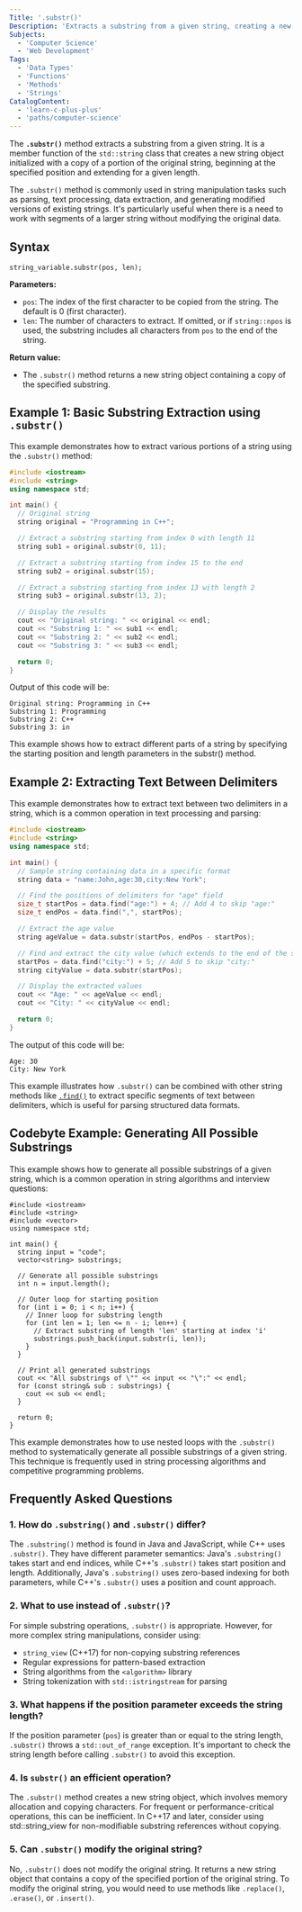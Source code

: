 ```yaml
---
Title: '.substr()'
Description: 'Extracts a substring from a given string, creating a new string object.'
Subjects:
  - 'Computer Science'
  - 'Web Development'
Tags:
  - 'Data Types'
  - 'Functions'
  - 'Methods'
  - 'Strings'
CatalogContent:
  - 'learn-c-plus-plus'
  - 'paths/computer-science'
---
```


The **`.substr()`** method extracts a substring from a given string. It is a member function of the `std::string` class that creates a new string object initialized with a copy of a portion of the original string, beginning at the specified position and extending for a given length.

The `.substr()` method is commonly used in string manipulation tasks such as parsing, text processing, data extraction, and generating modified versions of existing strings. It's particularly useful when there is a need to work with segments of a larger string without modifying the original data.

## Syntax

```pseudo
string_variable.substr(pos, len);
```

**Parameters:**

- `pos`: The index of the first character to be copied from the string. The default is 0 (first character).
- `len`: The number of characters to extract. If omitted, or if `string::npos` is used, the substring includes all characters from `pos` to the end of the string.

**Return value:**

- The `.substr()` method returns a new string object containing a copy of the specified substring.

## Example 1: Basic Substring Extraction using `.substr()`

This example demonstrates how to extract various portions of a string using the `.substr()` method:

```cpp
#include <iostream>
#include <string>
using namespace std;

int main() {
  // Original string
  string original = "Programming in C++";

  // Extract a substring starting from index 0 with length 11
  string sub1 = original.substr(0, 11);

  // Extract a substring starting from index 15 to the end
  string sub2 = original.substr(15);

  // Extract a substring starting from index 13 with length 2
  string sub3 = original.substr(13, 2);

  // Display the results
  cout << "Original string: " << original << endl;
  cout << "Substring 1: " << sub1 << endl;
  cout << "Substring 2: " << sub2 << endl;
  cout << "Substring 3: " << sub3 << endl;

  return 0;
}
```

Output of this code will be:

```shell
Original string: Programming in C++
Substring 1: Programming
Substring 2: C++
Substring 3: in
```

This example shows how to extract different parts of a string by specifying the starting position and length parameters in the substr() method.

## Example 2: Extracting Text Between Delimiters

This example demonstrates how to extract text between two delimiters in a string, which is a common operation in text processing and parsing:

```cpp
#include <iostream>
#include <string>
using namespace std;

int main() {
  // Sample string containing data in a specific format
  string data = "name:John,age:30,city:New York";

  // Find the positions of delimiters for "age" field
  size_t startPos = data.find("age:") + 4; // Add 4 to skip "age:"
  size_t endPos = data.find(",", startPos);

  // Extract the age value
  string ageValue = data.substr(startPos, endPos - startPos);

  // Find and extract the city value (which extends to the end of the string)
  startPos = data.find("city:") + 5; // Add 5 to skip "city:"
  string cityValue = data.substr(startPos);

  // Display the extracted values
  cout << "Age: " << ageValue << endl;
  cout << "City: " << cityValue << endl;

  return 0;
}
```

The output of this code will be:

```shell
Age: 30
City: New York
```

This example illustrates how `.substr()` can be combined with other string methods like [`.find()`](https://www.codecademy.com/resources/docs/cpp/strings/find) to extract specific segments of text between delimiters, which is useful for parsing structured data formats.

## Codebyte Example: Generating All Possible Substrings

This example shows how to generate all possible substrings of a given string, which is a common operation in string algorithms and interview questions:

```codebyte/cpp
#include <iostream>
#include <string>
#include <vector>
using namespace std;

int main() {
  string input = "code";
  vector<string> substrings;

  // Generate all possible substrings
  int n = input.length();

  // Outer loop for starting position
  for (int i = 0; i < n; i++) {
    // Inner loop for substring length
    for (int len = 1; len <= n - i; len++) {
      // Extract substring of length 'len' starting at index 'i'
      substrings.push_back(input.substr(i, len));
    }
  }

  // Print all generated substrings
  cout << "All substrings of \"" << input << "\":" << endl;
  for (const string& sub : substrings) {
    cout << sub << endl;
  }

  return 0;
}
```

This example demonstrates how to use nested loops with the `.substr()` method to systematically generate all possible substrings of a given string. This technique is frequently used in string processing algorithms and competitive programming problems.

## Frequently Asked Questions

### 1. How do `.substring()` and `.substr()` differ?

The `.substring()` method is found in Java and JavaScript, while C++ uses `.substr()`. They have different parameter semantics: Java's `.substring()` takes start and end indices, while C++'s `.substr()` takes start position and length. Additionally, Java's `.substring()` uses zero-based indexing for both parameters, while C++'s `.substr()` uses a position and count approach.

### 2. What to use instead of `.substr()`?

For simple substring operations, `.substr()` is appropriate. However, for more complex string manipulations, consider using:

- `string_view` (C++17) for non-copying substring references
- Regular expressions for pattern-based extraction
- String algorithms from the `<algorithm>` library
- String tokenization with `std::istringstream` for parsing

### 3. What happens if the position parameter exceeds the string length?

If the position parameter (`pos`) is greater than or equal to the string length, `.substr()` throws a `std::out_of_range` exception. It's important to check the string length before calling `.substr()` to avoid this exception.

### 4. Is `substr()` an efficient operation?

The `.substr()` method creates a new string object, which involves memory allocation and copying characters. For frequent or performance-critical operations, this can be inefficient. In C++17 and later, consider using std::string_view for non-modifiable substring references without copying.

### 5. Can `.substr()` modify the original string?

No, `.substr()` does not modify the original string. It returns a new string object that contains a copy of the specified portion of the original string. To modify the original string, you would need to use methods like `.replace()`, `.erase()`, or `.insert()`.
